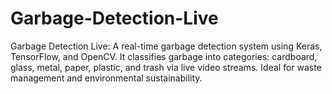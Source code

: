 # Garbage-Detection-Live
Garbage Detection Live: A real-time garbage detection system using Keras, TensorFlow, and OpenCV. It classifies garbage into categories: cardboard, glass, metal, paper, plastic, and trash via live video streams. Ideal for waste management and environmental sustainability.

